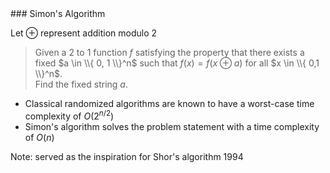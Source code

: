 <section data-markdown>
### Simon's Algorithm


Let  $\oplus$ represent addition modulo 2

> Given a 2 to 1 function $f$ satisfying the property that there exists a fixed $a \in \\{ 0, 1 \\}^n$ such that $f(x) = f(x \oplus a)$ for all $x \in \\{ 0,1 \\}^n$.  
> Find the fixed string $a$. 

* Classical randomized algorithms are known to have a worst-case time complexity of $O(2^{n/2})$
* Simon's algorithm solves the problem statement with a time complexity of $O(n)$

Note:
served as the inspiration for Shor's algorithm
1994
</section>

